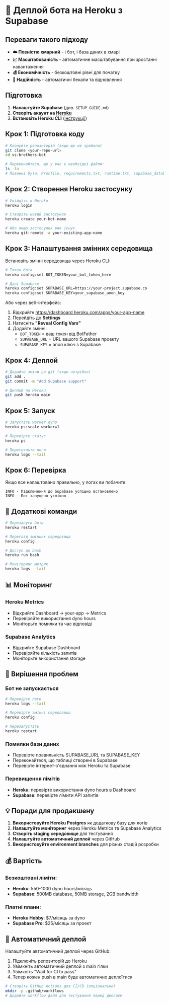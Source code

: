 # 🚀 Деплой бота на Heroku з Supabase

## Переваги такого підходу

- **☁️ Повністю хмарний** - і бот, і база даних в хмарі
- **📈 Масштабованість** - автоматичне масштабування при зростанні навантаження
- **💰 Економічність** - безкоштовні рівні для початку
- **🔄 Надійність** - автоматичні бекапи та відновлення

## Підготовка

1. **Налаштуйте Supabase** (див. `SETUP_GUIDE.md`)
2. **Створіть акаунт на [Heroku](https://heroku.com)**
3. **Встановіть Heroku CLI** ([інструкції](https://devcenter.heroku.com/articles/heroku-cli))

## Крок 1: Підготовка коду

```bash
# Клонуйте репозиторій (якщо ще не зробили)
git clone <your-repo-url>
cd vs-brothers-bot

# Переконайтеся, що у вас є необхідні файли:
ls -la
# Повинні бути: Procfile, requirements.txt, runtime.txt, supabase_database.py
```

## Крок 2: Створення Heroku застосунку

```bash
# Увійдіть в Heroku
heroku login

# Створіть новий застосунок
heroku create your-bot-name

# Або якщо застосунок вже існує
heroku git:remote -a your-existing-app-name
```

## Крок 3: Налаштування змінних середовища

Встановіть змінні середовища через Heroku CLI:

```bash
# Токен бота
heroku config:set BOT_TOKEN=your_bot_token_here

# Дані Supabase
heroku config:set SUPABASE_URL=https://your-project.supabase.co
heroku config:set SUPABASE_KEY=your_supabase_anon_key
```

Або через веб-інтерфейс:
1. Відкрийте https://dashboard.heroku.com/apps/your-app-name
2. Перейдіть до **Settings**
3. Натисніть **"Reveal Config Vars"**
4. Додайте змінні:
   - `BOT_TOKEN` = ваш токен від BotFather
   - `SUPABASE_URL` = URL вашого Supabase проекту
   - `SUPABASE_KEY` = anon ключ з Supabase

## Крок 4: Деплой

```bash
# Додайте зміни до git (якщо потрібно)
git add .
git commit -m "Add Supabase support"

# Деплой на Heroku
git push heroku main
```

## Крок 5: Запуск

```bash
# Запустіть worker dyno
heroku ps:scale worker=1

# Перевірте статус
heroku ps

# Перегляньте логи
heroku logs --tail
```

## Крок 6: Перевірка

Якщо все налаштовано правильно, у логах ви побачите:
```
INFO - Підключення до Supabase успішно встановлено
INFO - Бот запущено успішно
```

## 🔧 Додаткові команди

```bash
# Перезапуск бота
heroku restart

# Перегляд змінних середовища
heroku config

# Доступ до bash
heroku run bash

# Моніторинг метрик
heroku logs --tail
```

## 📊 Моніторинг

### Heroku Metrics
- Відкрийте Dashboard → your-app → Metrics
- Перевіряйте використання dyno hours
- Моніторьте помилки та час відповіді

### Supabase Analytics
- Відкрийте Supabase Dashboard
- Перевіряйте кількість запитів
- Моніторьте використання storage

## 🐛 Вирішення проблем

### Бот не запускається
```bash
# Перевірте логи
heroku logs --tail

# Перевірте змінні середовища
heroku config

# Перезапустіть
heroku restart
```

### Помилки бази даних
- Перевірте правильність SUPABASE_URL та SUPABASE_KEY
- Переконайтеся, що таблиці створені в Supabase
- Перевірте інтернет-з'єднання між Heroku та Supabase

### Перевищення лімітів
- **Heroku**: перевірте використання dyno hours в Dashboard
- **Supabase**: перевірте лімити API запитів

## 💡 Поради для продакшену

1. **Використовуйте Heroku Postgres** як додаткову базу для логів
2. **Налаштуйте моніторинг** через Heroku Metrics та Supabase Analytics
3. **Створіть staging середовище** для тестування
4. **Налаштуйте автоматичний деплой** через GitHub
5. **Використовуйте environment branches** для різних стадій розробки

## 💰 Вартість

### Безкоштовні ліміти:
- **Heroku**: 550-1000 dyno hours/місяць
- **Supabase**: 500MB database, 50MB storage, 2GB bandwidth

### Платні плани:
- **Heroku Hobby**: $7/місяць за dyno
- **Supabase Pro**: $25/місяць за проект

## 🔄 Автоматичний деплой

Налаштуйте автоматичний деплой через GitHub:

1. Підключіть репозиторій до Heroku
2. Увімкніть автоматичний деплой з main гілки
3. Увімкніть "Wait for CI to pass"
4. Тепер кожен push в main буде автоматично деплоїтися

```bash
# Створіть GitHub Actions для CI/CD (опціонально)
mkdir -p .github/workflows
# Додайте workflow файл для тестування перед деплоєм
``` 
